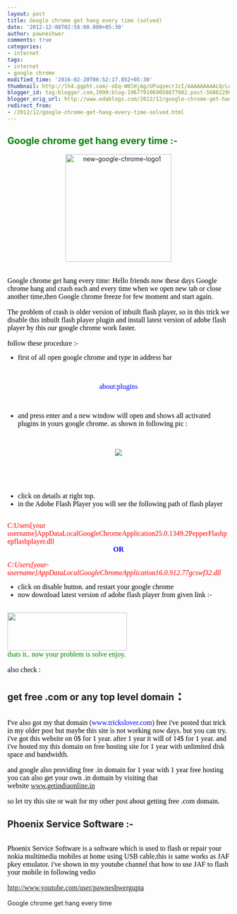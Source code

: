 ```yaml
---
layout: post
title: Google chrome get hang every time (solved)
date: '2012-12-08T02:58:00.000+05:30'
author: pawneshwer
comments: true
categories:
- internet
tags:
- internet
- google chrome
modified_time: '2016-02-20T06:52:17.852+05:30'
thumbnail: http://lh4.ggpht.com/-oEq-W8lHjAg/UPuqzecrJzI/AAAAAAAAALQ/Le52tJTLDlU/s72-c/new-google-chrome-logo1_thumb.jpg?imgmax=800
blogger_id: tag:blogger.com,1999:blog-1967791069058877982.post-5686229834474135108
blogger_orig_url: http://www.edablogs.com/2012/12/google-chrome-get-hang-every-time-solved.html
redirect_from:
- /2012/12/google-chrome-get-hang-every-time-solved.html
---
```


<div dir="ltr" style="text-align: left;" trbidi="on"><h2><span style="color: green;">Google chrome get hang every time :-</span></h2><div class="separator" style="clear: both; text-align: center;"><a href="http://lh5.ggpht.com/-qCsUFpCmCvo/UPuqyAbNXKI/AAAAAAAAALI/WZsv005FhmM/s1600-h/new-google-chrome-logo1%25255B2%25255D.jpg" style="margin-left: 1em; margin-right: 1em;"><img alt="new-google-chrome-logo1" border="0" src="http://lh4.ggpht.com/-oEq-W8lHjAg/UPuqzecrJzI/AAAAAAAAALQ/Le52tJTLDlU/new-google-chrome-logo1_thumb.jpg?imgmax=800" height="244" style="background-image: none; border-bottom: 0px; border-left: 0px; border-right: 0px; border-top: 0px; display: inline; padding-left: 0px; padding-right: 0px; padding-top: 0px;" title="new-google-chrome-logo1" width="240" /></a></div><br /><span style="color: black; font-family: &quot;verdana&quot; , &quot;geneva&quot;; font-size: medium;"></span><br /><span style="color: black; font-family: &quot;verdana&quot; , &quot;geneva&quot;; font-size: medium;">Google chrome get hang every time: Hello friends now these days Google chrome hang and crash each and every time when we open new tab or close another time,then Google chrome freeze for few moment and start again.</span>    <br /><br /><span style="color: black; font-family: &quot;verdana&quot; , &quot;geneva&quot;; font-size: medium;">The problem of crash is older version of inbuilt flash player, so in this trick we disable this inbuilt flash player plugin and install latest version of adobe flash player by this our google chrome work faster.</span>    <br /><br /><span style="color: black; font-family: &quot;verdana&quot; , &quot;geneva&quot;; font-size: medium;">follow these procedure :-</span>    <br /><ul><li><span style="color: black; font-family: &quot;verdana&quot; , &quot;geneva&quot;; font-size: medium;">first of all open google chrome and type in address bar</span>      </li></ul><br />&nbsp; <br /><div style="text-align: center;"><span style="color: blue; font-family: &quot;verdana&quot; , &quot;geneva&quot;; font-size: medium;">about:plugins</span></div><br />&nbsp; <br /><ul><li><span style="color: black; font-family: &quot;verdana&quot; , &quot;geneva&quot;; font-size: medium;">and press enter and a new window will open and shows all activated plugins in yours google chrome. as shown in following pic :</span>      </li></ul><br />&nbsp; <br /><div class="separator" style="clear: both; text-align: center;"><a href="http://3.bp.blogspot.com/-8BnXqCP7d40/US3XWW21CzI/AAAAAAAAAak/YgU0U5irSy8/s1600/ch.jpg" imageanchor="1" style="margin-left: 1em; margin-right: 1em;"><img border="0" src="http://3.bp.blogspot.com/-8BnXqCP7d40/US3XWW21CzI/AAAAAAAAAak/YgU0U5irSy8/s1600/ch.jpg" /></a></div><br /><br /><br />&nbsp; <br /><ul><li><span style="color: black; font-family: &quot;verdana&quot; , &quot;geneva&quot;; font-size: medium;">click on details at right top.</span>      </li><li><span style="color: black; font-family: &quot;verdana&quot; , &quot;geneva&quot;; font-size: medium;">in the Adobe Flash Player you will see the following path of flash player</span>      </li></ul><br /><span style="color: red; font-family: &quot;verdana&quot; , &quot;geneva&quot;; font-size: medium;">C:Users[your username]AppDataLocalGoogleChromeApplication25.0.1349.2PepperFlashpepflashplayer.dll</span>  <br /><div style="text-align: center;"><b><span style="color: blue; font-family: &quot;verdana&quot; , &quot;geneva&quot;; font-size: medium;">OR</span></b></div><br /><span style="color: red; font-family: &quot;verdana&quot; , &quot;geneva&quot;; font-size: medium;"><i>C:Users[your-username]AppDataLocalGoogleChromeApplication16.0.912.77gcswf32.dll</i></span>  <br /><ul><li><span style="color: black; font-family: &quot;verdana&quot; , &quot;geneva&quot;; font-size: medium;">click on disable button. and restart your google chrome</span>      </li><li><span style="color: black; font-family: &quot;verdana&quot; , &quot;geneva&quot;; font-size: medium;">now download latest version of adobe flash player from given link :-</span>      </li></ul><br /><a href="http://adf.ly/Fh3Co"><img alt="" class="aligncenter size-full wp-image-439" height="86" src="http://3.bp.blogspot.com/-vQV6zwNxpUE/UPWY2eKOzMI/AAAAAAAAAB8/6yZA33zOCcw/s1600/download_button.jpg" title="download file" width="271" /></a>  <br /><span style="color: green; font-family: &quot;verdana&quot; , &quot;geneva&quot;; font-size: medium;">thats it.. now your problem is solve enjoy.</span>  <br /><br /><span style="color: black; font-family: &quot;verdana&quot; , &quot;geneva&quot;; font-size: medium;"> also check :</span>  <br /><h2>get free .com or any top level domain<span style="font-size: 1.5em;"> :</span></h2><br /><span style="font-family: &quot;verdana&quot; , &quot;geneva&quot;; font-size: medium;"><span style="color: black;">I've also got my that domain</span> (<span style="color: blue;">www.trickslover.com</span>) <span style="color: black;">free i've posted that trick in my older post but maybe this site is not working now days. but you can try. i've got this website on 0$ for 1 year. after 1 year it will of 14$ for 1 year. and i've hosted my this domain on free hosting site for 1 year with unlimited disk space and bandwidth.</span></span>  <br /><br /><span style="font-family: &quot;verdana&quot; , &quot;geneva&quot;; font-size: medium;"><span style="color: black;">and google also providing free .in domain for 1 year with 1 year free hosting you can also get your own .in domain by visiting that website</span>&nbsp;<a href="http://www.getindiaonline.in/" target="_blank">www.getindiaonline.in</a></span>  <br /><br /><span style="color: black; font-family: &quot;verdana&quot; , &quot;geneva&quot;; font-size: medium;">so let try this site or wait for my other post about getting free .com domain.</span>  <br /><h2>Phoenix Service Software :-</h2><br /><span style="color: black; font-family: &quot;verdana&quot; , &quot;geneva&quot;; font-size: medium;">Phoenix Service Software is a software which is used to flash or repair your nokia multimedia mobiles at home using USB cable,this is same works as JAF pkey emulator. i've shown in my youtube channel that how to use JAF to flash your mobile in following vedio</span>  <br /><br /><span style="font-family: &quot;verdana&quot; , &quot;geneva&quot;; font-size: medium;"><a href="http://www.youtube.com/user/pawneshwergupta">http://www.youtube.com/user/pawneshwergupta</a></span><br /><br />Google chrome get hang every time       </div>